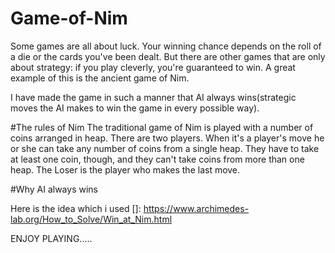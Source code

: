 # Game-of-Nim


Some games are all about luck. Your winning chance depends on the roll of a die or the cards you've been dealt. But there are other games that are only about strategy: if you play cleverly, you're guaranteed to win. 
A great example of this is the ancient game of Nim.

I have made the game in such a manner that AI always wins(strategic moves the AI makes to win the game in every possible way).

#The rules of Nim
The traditional game of Nim is played with a number of coins arranged in heap. There are two players. When it's a player's move he or she can take any number of coins from a single heap. They have to take at least one coin, though, and they can't take coins from more than one heap. The Loser is the player who makes the last move.

#Why AI always wins

Here is the idea which i used []: https://www.archimedes-lab.org/How_to_Solve/Win_at_Nim.html



ENJOY PLAYING.....

